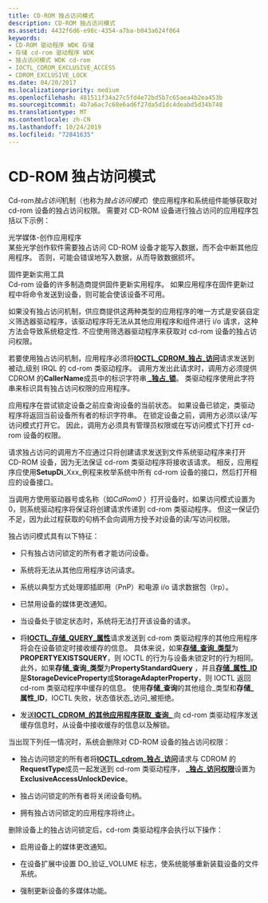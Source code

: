 ```yaml
---
title: CD-ROM 独占访问模式
description: CD-ROM 独占访问模式
ms.assetid: 4432f6d6-e98c-4354-a7ba-b043a624f064
keywords:
- CD-ROM 驱动程序 WDK 存储
- 存储 cd-rom 驱动程序 WDK
- 独占访问模式 WDK cd-rom
- IOCTL_CDROM_EXCLUSIVE_ACCESS
- CDROM_EXCLUSIVE_LOCK
ms.date: 04/20/2017
ms.localizationpriority: medium
ms.openlocfilehash: 481511f34a27c5fd4e72bd5b7c65aea4b2ea453b
ms.sourcegitcommit: 4b7a6ac7c68e6ad6f27da5d1dc4deabd5d34b748
ms.translationtype: MT
ms.contentlocale: zh-CN
ms.lasthandoff: 10/24/2019
ms.locfileid: "72841635"
---
```

# <a name="cd-rom-exclusive-access-mode"></a>CD-ROM 独占访问模式


Cd-rom*独占访问*机制（也称为*独占访问模式*）使应用程序和系统组件能够获取对 cd-rom 设备的独占访问权限。 需要对 CD-ROM 设备进行独占访问的应用程序包括以下示例：

<span id="Optical_media-authoring_applications"></span><span id="optical_media-authoring_applications"></span><span id="OPTICAL_MEDIA-AUTHORING_APPLICATIONS"></span>光学媒体-创作应用程序  
某些光学创作软件需要独占访问 CD-ROM 设备才能写入数据，而不会中断其他应用程序。 否则，可能会错误地写入数据，从而导致数据损坏。

<span id="Firmware_update_utilities"></span><span id="firmware_update_utilities"></span><span id="FIRMWARE_UPDATE_UTILITIES"></span>固件更新实用工具  
Cd-rom 设备的许多制造商提供固件更新实用程序。 如果应用程序在固件更新过程中将命令发送到设备，则可能会使该设备不可用。

如果没有独占访问机制，供应商提供这两种类型的应用程序的唯一方式是安装自定义筛选器驱动程序，该驱动程序将无法从其他应用程序和组件进行 i/o 请求，这种方法会导致系统稳定性. 不应使用筛选器驱动程序来获取对 cd-rom 设备的独占访问权限。

若要使用独占访问机制，应用程序必须将[**IOCTL\_CDROM\_独占\_访问**](https://docs.microsoft.com/windows-hardware/drivers/ddi/ntddcdrm/ni-ntddcdrm-ioctl_cdrom_exclusive_access)请求发送到被动\_级别 IRQL 的 cd-rom 类驱动程序。 调用方发出此请求时，调用方必须提供 CDROM 的**CallerName**成员中的标识字符串[ **\_独占\_锁**](https://docs.microsoft.com/windows-hardware/drivers/ddi/ntddcdrm/ns-ntddcdrm-_cdrom_exclusive_lock)。 类驱动程序使用此字符串来标识具有独占访问权限的应用程序。

应用程序在尝试锁定设备之前应查询设备的当前状态。 如果设备已锁定，类驱动程序将返回当前设备所有者的标识字符串。 在锁定设备之前，调用方必须以读/写访问模式打开它。 因此，调用方必须具有管理员权限或在写访问模式下打开 cd-rom 设备的权限。

请求独占访问的调用方不应通过只将创建请求发送到文件系统驱动程序来打开 CD-ROM 设备，因为无法保证 cd-rom 类驱动程序将接收该请求。 相反，应用程序应使用**SetupDi**_Xxx_例程来枚举系统中所有 cd-rom 设备的接口，然后打开相应的设备接口。

当调用方使用驱动器号或名称（如*CdRom0* ）打开设备时，如果访问模式设置为0，则系统驱动程序将保证将创建请求传递到 cd-rom 类驱动程序。 但这一保证仍不足，因为此过程获取的句柄不会向调用方授予对设备的读/写访问权限。

独占访问模式具有以下特征：

-   只有独占访问锁定的所有者才能访问设备。

-   系统将无法从其他应用程序访问请求。

-   系统以典型方式处理即插即用（PnP）和电源 i/o 请求数据包（Irp）。

-   已禁用设备的媒体更改通知。

-   当设备处于锁定状态时，系统将无法打开该设备的请求。

-   将[**IOCTL\_存储\_QUERY\_属性**](https://docs.microsoft.com/windows-hardware/drivers/ddi/ntddstor/ni-ntddstor-ioctl_storage_query_property)请求发送到 cd-rom 类驱动程序的其他应用程序将会在设备锁定时接收缓存的信息。 具体来说，如果[**存储\_查询\_类型**](https://docs.microsoft.com/windows-hardware/drivers/ddi/ntddstor/ne-ntddstor-_storage_query_type)为**PROPERTYEXISTSQUERY**，则 IOCTL 的行为与设备未锁定时的行为相同。 此外，如果**存储\_查询\_类型**为**PropertyStandardQuery** ，并且[**存储\_属性\_ID**](https://docs.microsoft.com/windows-hardware/drivers/ddi/ntddstor/ne-ntddstor-storage_property_id)是**StorageDeviceProperty**或**StorageAdapterProperty**，则 IOCTL 返回cd-rom 类驱动程序中缓存的信息。 使用**存储\_查询**的其他组合\_类型和**存储\_属性\_ID**，IOCTL 失败，状态值状态\_访问\_被拒绝。

-   发送[**IOCTL\_CDROM\_的其他应用程序获取\_查询\_** ](https://docs.microsoft.com/windows-hardware/drivers/ddi/ntddcdrm/ni-ntddcdrm-ioctl_cdrom_get_inquiry_data)向 cd-rom 类驱动程序发送缓存信息时，从设备中接收缓存的信息以及解锁。

当出现下列任一情况时，系统会删除对 CD-ROM 设备的独占访问权限：

-   独占访问锁定的所有者将[**IOCTL\_cdrom\_独占\_访问**](https://docs.microsoft.com/windows-hardware/drivers/ddi/ntddcdrm/ni-ntddcdrm-ioctl_cdrom_exclusive_access)请求与 CDROM 的**RequestType**成员一起发送到 cd-rom 类驱动程序， [ **\_独占\_访问权限**](https://docs.microsoft.com/windows-hardware/drivers/ddi/ntddcdrm/ns-ntddcdrm-_cdrom_exclusive_access)设置为**ExclusiveAccessUnlockDevice**。

-   独占访问锁定的所有者将关闭设备句柄。

-   拥有独占访问锁定的应用程序将终止。

删除设备上的独占访问锁定后，cd-rom 类驱动程序会执行以下操作：

-   启用设备上的媒体更改通知。

-   在设备扩展中设置 DO\_验证\_VOLUME 标志，使系统能够重新装载设备的文件系统。

-   强制更新设备的多媒体功能。

 

 




